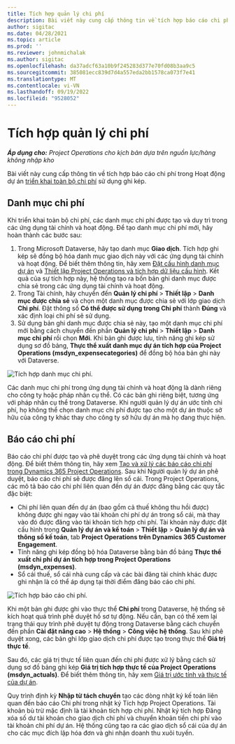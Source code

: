 ```yaml
---
title: Tích hợp quản lý chi phí
description: Bài viết này cung cấp thông tin về tích hợp báo cáo chi phí trong Hoạt động dự án bằng cách sử dụng tính năng ghi kép.
author: sigitac
ms.date: 04/28/2021
ms.topic: article
ms.prod: ''
ms.reviewer: johnmichalak
ms.author: sigitac
ms.openlocfilehash: da37adcf63a10b9f245283d377e70fd08b3aa9c5
ms.sourcegitcommit: 385081ecc839d7d4a557eda2bb1578ca073f7e41
ms.translationtype: MT
ms.contentlocale: vi-VN
ms.lasthandoff: 09/19/2022
ms.locfileid: "9528052"
---
```

# <a name="expense-management-integration"></a>Tích hợp quản lý chi phí

_**Áp dụng cho:** Project Operations cho kịch bản dựa trên nguồn lực/hàng không nhập kho_

Bài viết này cung cấp thông tin về tích hợp báo cáo chi phí trong Hoạt động dự án [triển khai toàn bộ chi phí](../expense/expense-overview.md) sử dụng ghi kép.

## <a name="expense-categories"></a>Danh mục chi phí

Khi triển khai toàn bộ chi phí, các danh mục chi phí được tạo và duy trì trong các ứng dụng tài chính và hoạt động. Để tạo danh mục chi phí mới, hãy hoàn thành các bước sau:

1. Trong Microsoft Dataverse, hãy tạo danh mục **Giao dịch**. Tích hợp ghi kép sẽ đồng bộ hóa danh mục giao dịch này với các ứng dụng tài chính và hoạt động. Để biết thêm thông tin, hãy xem [Đặt cấu hình danh mục dự án](/dynamics365/project-operations/project-accounting/configure-project-categories) và [Thiết lập Project Operations và tích hợp dữ liệu cấu hình](resource-dual-write-setup-integration.md). Kết quả của sự tích hợp này, hệ thống tạo ra bốn bản ghi danh mục được chia sẻ trong các ứng dụng tài chính và hoạt động.
2. Trong Tài chính, hãy chuyển đến **Quản lý chi phí** > **Thiết lập** > **Danh mục được chia sẻ** và chọn một danh mục được chia sẻ với lớp giao dịch **Chi phí**. Đặt thông số **Có thể được sử dụng trong Chi phí** thành **Đúng** và xác định loại chi phí sẽ sử dụng.
3. Sử dụng bản ghi danh mục được chia sẻ này, tạo một danh mục chi phí mới bằng cách chuyển đến phần **Quản lý chi phí** > **Thiết lập** > **Danh mục chi phí** rồi chọn **Mới**. Khi bản ghi được lưu, tính năng ghi kép sử dụng sơ đồ bảng, **Thực thể xuất danh mục dự án tích hợp của Project Operations (msdyn\_expensecategories)** để đồng bộ hóa bản ghi này với Dataverse.

  ![Tích hợp danh mục chi phí.](./media/DW6ExpenseCategories.png)

Các danh mục chi phí trong ứng dụng tài chính và hoạt động là dành riêng cho công ty hoặc pháp nhân cụ thể. Có các bản ghi riêng biệt, tương ứng với pháp nhân cụ thể trong Dataverse. Khi người quản lý dự án ước tính chi phí, họ không thể chọn danh mục chi phí được tạo cho một dự án thuộc sở hữu của công ty khác thay cho công ty sở hữu dự án mà họ đang thực hiện. 

## <a name="expense-reports"></a>Báo cáo chi phí

Báo cáo chi phí được tạo và phê duyệt trong các ứng dụng tài chính và hoạt động. Để biết thêm thông tin, hãy xem [Tạo và xử lý các báo cáo chi phí trong Dynamics 365 Project Operations](/training/modules/create-process-expense-reports/). Sau khi Người quản lý dự án phê duyệt, báo cáo chi phí sẽ được đăng lên sổ cái. Trong Project Operations, các mô tả báo cáo chi phí liên quan đến dự án được đăng bằng các quy tắc đặc biệt:

  - Chi phí liên quan đến dự án (bao gồm cả thuế không thu hồi được) không được ghi ngay vào tài khoản chi phí dự án trong sổ cái, mà thay vào đó được đăng vào tài khoản tích hợp chi phí. Tài khoản này được đặt cấu hình trong **Quản lý dự án và kế toán** > **Thiết lập** > **Quản lý dự án và thông số kế toán**, tab **Project Operations trên Dynamics 365 Customer Engagement**.
  - Tính năng ghi kép đồng bộ hóa Dataverse bằng bản đồ bảng **Thực thể xuất chi phí dự án tích hợp trong Project Operations (msdyn\_expenses)**.
  - Sổ cái thuế, sổ cái nhà cung cấp và các bài đăng tài chính khác được ghi nhận là có thể áp dụng tại thời điểm đăng báo cáo chi phí.

  ![Tích hợp báo cáo chi phí.](./media/DW6ExpenseReports.png)

Khi một bản ghi được ghi vào thực thể **Chi phí** trong Dataverse, hệ thống sẽ kích hoạt quá trình phê duyệt hồ sơ tự động. Nếu cần, bạn có thể xem lại trạng thái quy trình phê duyệt tự động trong Dataverse bằng cách chuyển đến phần **Cài đặt nâng cao** > **Hệ thống** > **Công việc hệ thống**. Sau khi phê duyệt xong, các bản ghi lớp giao dịch chi phí được tạo trong thực thể **Giá trị thực tế**.

Sau đó, các giá trị thực tế liên quan đến chi phí được xử lý bằng cách sử dụng sơ đồ bảng ghi kép **Giá trị tích hợp thực tế của Project Operations (msdyn\_actuals)**. Để biết thêm thông tin, hãy xem [Giá trị ước tính và thực tế của dự án](resource-dual-write-estimates-actuals.md).

Quy trình định kỳ **Nhập từ tách chuyển** tạo các dòng nhật ký kế toán liên quan đến báo cáo Chi phí trong nhật ký Tích hợp Project Operations. Tài khoản bù trừ mặc định là tài khoản tích hợp chi phí. Nhật ký tích hợp Đăng xóa số dư tài khoản cho giao dịch chi phí và chuyển khoản tiền chi phí vào tài khoản chi phí dự án. Hệ thống cũng tạo ra các giao dịch sổ cái của dự án cho các mục đích lập hóa đơn và ghi nhận doanh thu xuôi tuyến.
